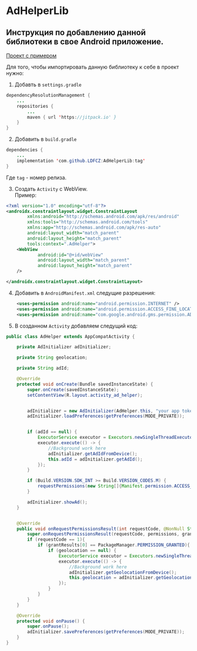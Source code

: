 # AdHelperLib

## Инструкция по добавлению данной библиотеки в свое Android приложение.
[Проект с примером](https://github.com/LDFCZ/PreviewApp)  

Для того, чтобы импортировать данную библиотеку к себе в проект нужно:
1. Добавть в ```settings.gradle```
``` java
dependencyResolutionManagement {
    ...
    repositories {
        ...
        maven { url 'https://jitpack.io' }
    }
}
```
2. Добавить в ```build.gradle```
``` java
dependencies {
    ...
    implementation 'com.github.LDFCZ:AdHelperLib:tag'
}
```
Где ```tag``` - номер релиза.

3. Создать ```Activity``` c WebView.     
Пример: 
``` xml
<?xml version="1.0" encoding="utf-8"?>
<androidx.constraintlayout.widget.ConstraintLayout
        xmlns:android="http://schemas.android.com/apk/res/android"
        xmlns:tools="http://schemas.android.com/tools"
        xmlns:app="http://schemas.android.com/apk/res-auto"
        android:layout_width="match_parent"
        android:layout_height="match_parent"
        tools:context=".AdHelper">
    <WebView
            android:id="@+id/webView"
            android:layout_width="match_parent"
            android:layout_height="match_parent"
    />

</androidx.constraintlayout.widget.ConstraintLayout>
```
4. Добавить в ```AndroidManifest.xml``` следущие разрешения:
``` xml
    <uses-permission android:name="android.permission.INTERNET" />
    <uses-permission android:name="android.permission.ACCESS_FINE_LOCATION" tools:ignore="CoarseFineLocation"/>
    <uses-permission android:name="com.google.android.gms.permission.AD_ID"/>
```

5. В созданном ```Activity``` добавляем следущий код: 
``` java
public class AdHelper extends AppCompatActivity {

    private AdInitializer adInitializer;

    private String geolocation;

    private String adId;

    @Override
    protected void onCreate(Bundle savedInstanceState) {
        super.onCreate(savedInstanceState);
        setContentView(R.layout.activity_ad_helper);


        adInitializer = new AdInitializer(AdHelper.this, "your app token", R.id.webView);
        adInitializer.loadPreferences(getPreferences(MODE_PRIVATE));


        if (adId == null) {
            ExecutorService executor = Executors.newSingleThreadExecutor();
            executor.execute(() -> {
                //Background work here
                adInitializer.getAdIdFromDevice();
                this.adId = adInitializer.getAdId();
            });
        }

        if (Build.VERSION.SDK_INT >= Build.VERSION_CODES.M) {
            requestPermissions(new String[]{Manifest.permission.ACCESS_FINE_LOCATION}, 1);
        }

        adInitializer.showAd();
    }


    @Override
    public void onRequestPermissionsResult(int requestCode, @NonNull String[] permissions, @NonNull int[] grantResults) {
        super.onRequestPermissionsResult(requestCode, permissions, grantResults);
        if (requestCode == 1){
            if (grantResults[0] == PackageManager.PERMISSION_GRANTED){
                if (geolocation == null) {
                    ExecutorService executor = Executors.newSingleThreadExecutor();
                    executor.execute(() -> {
                        //Background work here
                        adInitializer.getGeolocationFromDevice();
                        this.geolocation = adInitializer.getGeolocation();
                    });
                }
            }
        }
    }

    @Override
    protected void onPause() {
        super.onPause();
        adInitializer.savePreferences(getPreferences(MODE_PRIVATE));
    }
}
```
